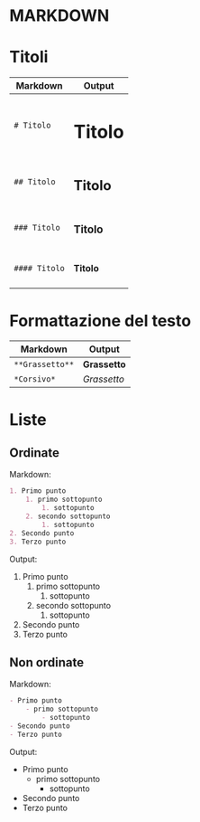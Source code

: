 MARKDOWN
========

<!-- toc -->
<!-- /toc -->

# Titoli

| Markdown  | Output |
| ----------- | ----------- |
| ``` # Titolo ``` | <h1> Titolo </h1> |
| ``` ## Titolo ``` | <h2> Titolo </h2> |
| ``` ### Titolo ``` | <h3> Titolo </h3> |
| ``` #### Titolo ``` | <h4> Titolo </h4> |


# Formattazione del testo
 
| Markdown  | Output |
| ----------- | ----------- |
| ``` **Grassetto** ``` | <b>Grassetto</b> |
| ``` *Corsivo* ``` | <i>Grassetto</i> |


# Liste

## Ordinate

Markdown:

```markdown
1. Primo punto  
    1. primo sottopunto  
        1. sottopunto  
    2. secondo sottopunto   
        1. sottopunto
2. Secondo punto
3. Terzo punto
```

Output:

1. Primo punto  
    1. primo sottopunto  
        1. sottopunto  
    2. secondo sottopunto   
        1. sottopunto
2. Secondo punto
3. Terzo punto


## Non ordinate

Markdown:

```markdown
- Primo punto
    - primo sottopunto
        - sottopunto
- Secondo punto
- Terzo punto
```

Output:
- Primo punto
    - primo sottopunto
        - sottopunto
- Secondo punto
- Terzo punto
